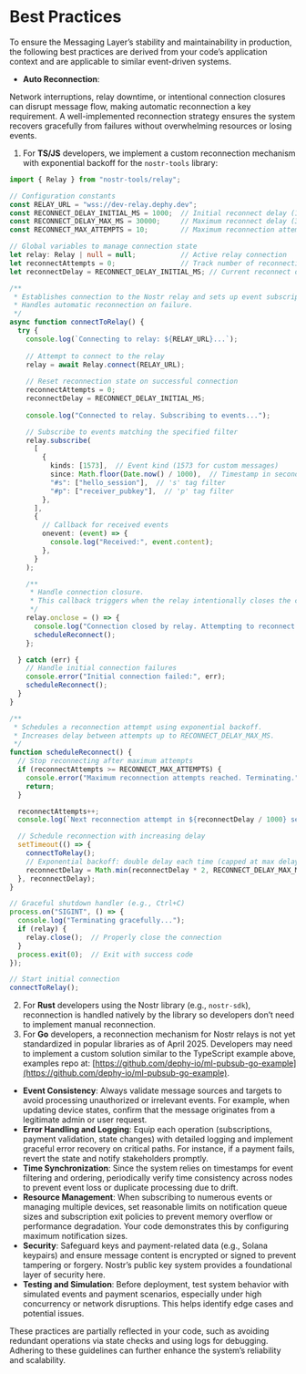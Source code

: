 # Best Practices

To ensure the Messaging Layer’s stability and maintainability in production, the following best practices are derived from your code’s application context and are applicable to similar event-driven systems.

* **Auto Reconnection**:

Network interruptions, relay downtime, or intentional connection closures can disrupt message flow, making automatic reconnection a key requirement. A well-implemented reconnection strategy ensures the system recovers gracefully from failures without overwhelming resources or losing events.

1. For **TS/JS** developers, we implement a custom reconnection mechanism with exponential backoff for the `nostr-tools` library:

```typescript
import { Relay } from "nostr-tools/relay";

// Configuration constants
const RELAY_URL = "wss://dev-relay.dephy.dev";
const RECONNECT_DELAY_INITIAL_MS = 1000;  // Initial reconnect delay (1 second)
const RECONNECT_DELAY_MAX_MS = 30000;     // Maximum reconnect delay (30 seconds)
const RECONNECT_MAX_ATTEMPTS = 10;        // Maximum reconnection attempts (optional)

// Global variables to manage connection state
let relay: Relay | null = null;           // Active relay connection
let reconnectAttempts = 0;                // Track number of reconnection attempts
let reconnectDelay = RECONNECT_DELAY_INITIAL_MS; // Current reconnect delay

/**
 * Establishes connection to the Nostr relay and sets up event subscription.
 * Handles automatic reconnection on failure.
 */
async function connectToRelay() {
  try {
    console.log(`Connecting to relay: ${RELAY_URL}...`);
    
    // Attempt to connect to the relay
    relay = await Relay.connect(RELAY_URL);
    
    // Reset reconnection state on successful connection
    reconnectAttempts = 0;
    reconnectDelay = RECONNECT_DELAY_INITIAL_MS;
    
    console.log("Connected to relay. Subscribing to events...");

    // Subscribe to events matching the specified filter
    relay.subscribe(
      [
        {
          kinds: [1573],  // Event kind (1573 for custom messages)
          since: Math.floor(Date.now() / 1000),  // Timestamp in seconds
          "#s": ["hello_session"],  // 's' tag filter
          "#p": ["receiver_pubkey"],  // 'p' tag filter
        },
      ],
      {
        // Callback for received events
        onevent: (event) => {
          console.log("Received:", event.content);
        },
      }
    );

    /**
     * Handle connection closure.
     * This callback triggers when the relay intentionally closes the connection.
     */
    relay.onclose = () => {
      console.log("Connection closed by relay. Attempting to reconnect...");
      scheduleReconnect();
    };

  } catch (err) {
    // Handle initial connection failures
    console.error("Initial connection failed:", err);
    scheduleReconnect();
  }
}

/**
 * Schedules a reconnection attempt using exponential backoff.
 * Increases delay between attempts up to RECONNECT_DELAY_MAX_MS.
 */
function scheduleReconnect() {
  // Stop reconnecting after maximum attempts
  if (reconnectAttempts >= RECONNECT_MAX_ATTEMPTS) {
    console.error("Maximum reconnection attempts reached. Terminating.");
    return;
  }

  reconnectAttempts++;
  console.log(`Next reconnection attempt in ${reconnectDelay / 1000} seconds... (Attempt ${reconnectAttempts})`);

  // Schedule reconnection with increasing delay
  setTimeout(() => {
    connectToRelay();
    // Exponential backoff: double delay each time (capped at max delay)
    reconnectDelay = Math.min(reconnectDelay * 2, RECONNECT_DELAY_MAX_MS);
  }, reconnectDelay);
}

// Graceful shutdown handler (e.g., Ctrl+C)
process.on("SIGINT", () => {
  console.log("Terminating gracefully...");
  if (relay) {
    relay.close();  // Properly close the connection
  }
  process.exit(0);  // Exit with success code
});

// Start initial connection
connectToRelay();
```

2. For **Rust** developers using the Nostr library (e.g., `nostr-sdk`), reconnection is handled natively by the library so developers don’t need to implement manual reconnection.
3. For **Go** developers, a reconnection mechanism for Nostr relays is not yet standardized in popular libraries as of April 2025. Developers may need to implement a custom solution similar to the TypeScript example above, examples repo at: [https://github.com/dephy-io/ml-pubsub-go-example](https://github.com/dephy-io/ml-pubsub-go-example).

* **Event Consistency**: Always validate message sources and targets to avoid processing unauthorized or irrelevant events. For example, when updating device states, confirm that the message originates from a legitimate admin or user request.
* **Error Handling and Logging**: Equip each operation (subscriptions, payment validation, state changes) with detailed logging and implement graceful error recovery on critical paths. For instance, if a payment fails, revert the state and notify stakeholders promptly.
* **Time Synchronization**: Since the system relies on timestamps for event filtering and ordering, periodically verify time consistency across nodes to prevent event loss or duplicate processing due to drift.
* **Resource Management**: When subscribing to numerous events or managing multiple devices, set reasonable limits on notification queue sizes and subscription exit policies to prevent memory overflow or performance degradation. Your code demonstrates this by configuring maximum notification sizes.
* **Security**: Safeguard keys and payment-related data (e.g., Solana keypairs) and ensure message content is encrypted or signed to prevent tampering or forgery. Nostr’s public key system provides a foundational layer of security here.
* **Testing and Simulation**: Before deployment, test system behavior with simulated events and payment scenarios, especially under high concurrency or network disruptions. This helps identify edge cases and potential issues.

These practices are partially reflected in your code, such as avoiding redundant operations via state checks and using logs for debugging. Adhering to these guidelines can further enhance the system’s reliability and scalability.
